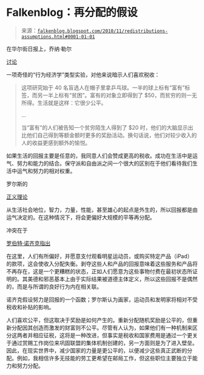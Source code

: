 <!--yml

类别：未分类

日期：2024-05-12 21:16:09

-->

# Falkenblog：再分配的假设

> 来源：[`falkenblog.blogspot.com/2010/11/redistributions-assumptions.html#0001-01-01`](http://falkenblog.blogspot.com/2010/11/redistributions-assumptions.html#0001-01-01)

在华尔街日报上，乔纳·勒尔

[讨论](http://online.wsj.com/article/SB10001424052748703514904575602800935807896.html?mod=article-outset-box)

一项奇怪的“行为经济学”类型实验，对他来说暗示人们喜欢税收：

> 这项研究始于 40 名盲选人在帽子里拿乒乓球。一半的球上标有“富有”标签，而另一半上标有“贫困”。富有的对象立即得到了 $50，而贫穷的则一无所得。生活就是这样：它很少公平。
> 
> ...
> 
> 当“富有”的人们被告知一个贫穷陌生人得到了 $20 时，他们的大脑显示出比他们自己得到等额金额时更多的奖励活动。换句话说，他们对较少收入的人的收益更感到额外的愉悦。

如果生活的回报主要是任意的，我同意人们会赞成更高的税收。成功在生活中是运气、努力和能力的结合。保守派和自由派之间一个很大的区别在于他们看待我们生活中运气和努力的相对权重。

罗尔斯的

[正义理论](http://en.wikipedia.org/wiki/A_Theory_of_Justice)

从生活社会地位，智力，力量，性能，甚至雄心的起点是外生的，所以回报都是由运气决定的。在这种情况下，将会更偏好大规模的平等再分配。

冲突在于

[罗伯特·诺齐克指出](http://en.wikipedia.org/wiki/Anarchy,_State,_and_Utopia)

在这里，人们有所偏好，并愿意支付观看明星运动员，或购买特定产品（iPad）的款项，这会使收入分配失衡。剥夺这些人和产品的回报意味着这些服务和产品将不再存在，这是一个更糟糕的状态，正如人们愿意为这些事物付费在最初状态所证明的。其美德和邪恶基本上由于实际结果被道德主体定义，所以这些回报不是偶然的，而是与所谓的良好行为内在相关联。

诺齐克假设努力是回报的一个函数；罗尔斯认为画家，运动员和发明家将相对不受税收和补贴的影响。

人们喜欢公平，但这取决于奖励是如何产生的。重新分配随机奖励是公平的，但重新分配因其创造而激发的财富则不公平。尽管有人认为，如果他们有一种机制来区分这两者并相应征税，这将是一种改进，但事实是税收和国家费用是通过一个更关于通过赏赐工作岗位来巩固联盟的集体机制创建的，另一方面则是为了进入壁垒。因此，在现实世界中，减少国家的力量是更公平的，以便减少这些真正武断的分配。例如，我相信许多无技能的劳工更希望在邮局工作，但这些职位主要独立于能力和努力分配。
